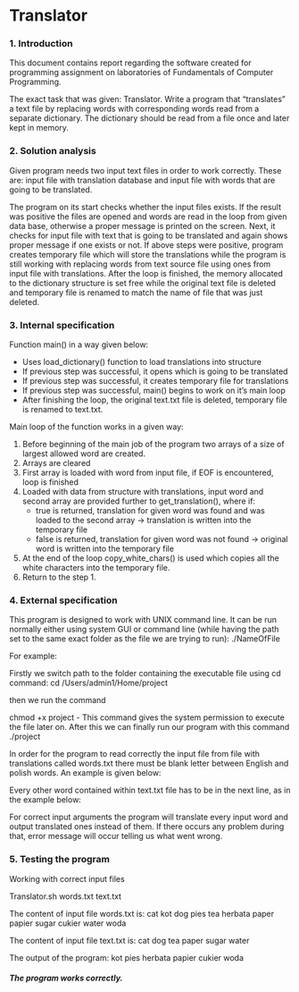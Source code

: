 # Translator

### 1. Introduction

This document contains report regarding the software created for programming assignment on laboratories of Fundamentals of Computer Programming. 

The exact task that was given:
Translator. Write a program that “translates” a text file by replacing words with corresponding words read from a separate dictionary. The dictionary should be read from a file once and later kept in memory.

### 2. Solution analysis

Given program needs two input text files in order to work correctly. These are: input file with translation database and input file with words that are going to be translated.

The program on its start checks whether the input files exists. If the result was positive the files are opened and words are read in the loop from given data base, otherwise a proper message is printed on the screen. Next, it checks for input file with text that is going to be translated and again shows proper message if one exists or not. If above steps were positive, program creates temporary file which will store the translations while the program is still working with replacing words from text source file using ones from input file with translations. After the loop is finished, the memory allocated to the dictionary structure is set free while the original text file is deleted and temporary file is renamed to match the name of file that was just deleted.

### 3. Internal specification

Function main() in a way given below:
- Uses load_dictionary() function to load translations into structure
- If previous step was successful, it opens which is going to be translated
- If previous step was successful, it creates temporary file for translations
- If previous step was successful, main() begins to work on it’s main loop
- After finishing the loop, the original text.txt file is deleted, temporary file is renamed to text.txt.

Main loop of the function works in a given way:
1. Before beginning of the main job of the program two arrays of a size of largest allowed word are created.
2. Arrays are cleared
3. First array is loaded with word from input file, if EOF is encountered, loop is finished
4. Loaded with data from structure with translations, input word and second array are provided further to get_translation(), where if:
	- true is returned, translation for given word was found and was loaded to the second array -> translation is written into the temporary file
	- false is returned, translation for given word was not found -> original word is written into the temporary file
5. At the end of the loop copy_white_chars() is used which copies all the white characters into the temporary file.
6. Return to the step 1.

### 4. External specification


This program is designed to work with UNIX command line. It can be run normally either using system GUI or command line (while having the path set to the same exact folder as the file we are trying to run): ./NameOfFile


For example:

Firstly we switch path to the folder containing the executable file using cd command:
cd /Users/admin1/Home/project

then we run the command

chmod +x project	- This command gives the system permission to execute the file later on.
After this we can finally run our program with this command
./project

In order for the program to read correctly the input file from file with translations called words.txt there must be blank letter between English and polish words. An example is given below:
<word1english> <word1polish>
<word2english> <word2polish>

Every other word contained within text.txt file has to be in the next line, as in the example below:
<word1english>
<word2english>

For correct input arguments the program will translate every input word and output translated ones instead of them. If there occurs any problem during that, error message will occur telling us what went wrong. 	

### 5. Testing the program


Working with correct input files

Translator.sh words.txt text.txt

The content of input file words.txt is:
cat kot
dog pies
tea herbata
paper papier
sugar cukier
water woda

The content of input file text.txt is:
cat
dog
tea
paper
sugar
water

The output of the program:
kot
pies
herbata
papier
cukier
woda


##### The program works correctly. 
